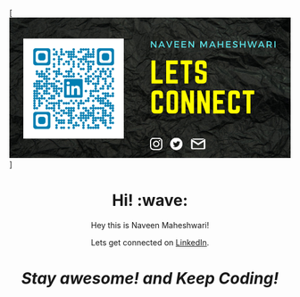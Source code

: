 [![Social banner for naveenm3051](https://github.com/naveenm3051/NSE-Share-Quotes/blob/33f09bd1d989171a14f818dae998d8aea2c670fd/Keep%20Coding-4.png)]
<h1 align='center'> Hi! :wave:</h1>
<p align='center'>
Hey this is Naveen Maheshwari!
</p>
<p align='center'>Lets get connected on <a href="https://www.linkedin.com/in/naveen-maheshwari-020bb6206/" target="__blank" rel="noopener noreferrer">LinkedIn</a>.</p>

<h1 align='center'><i>Stay awesome! and Keep Coding!</i></h1>
